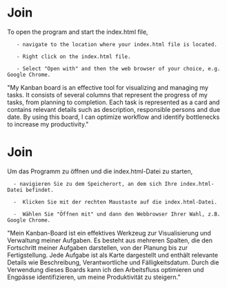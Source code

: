 # Join

To open the program and start the index.html file,

       - navigate to the location where your index.html file is located.
       
       - Right click on the index.html file.
       
       - Select "Open with" and then the web browser of your choice, e.g. Google Chrome.

"My Kanban board is an effective tool for visualizing and managing my tasks. It consists of several columns that represent the progress of my tasks, from planning to completion. Each task is represented as a card and contains relevant details such as description, responsible persons and due date. By using this board, I can optimize workflow and identify bottlenecks to increase my productivity."


# Join

Um das Programm zu öffnen und die index.html-Datei zu starten, 

      - navigieren Sie zu dem Speicherort, an dem sich Ihre index.html-Datei befindet.
      
      -  Klicken Sie mit der rechten Maustaste auf die index.html-Datei.
      
      -  Wählen Sie "Öffnen mit" und dann den Webbrowser Ihrer Wahl, z.B. Google Chrome.


"Mein Kanban-Board ist ein effektives Werkzeug zur Visualisierung und Verwaltung meiner Aufgaben. Es besteht aus mehreren Spalten, die den Fortschritt meiner Aufgaben darstellen, von der Planung bis zur Fertigstellung. Jede Aufgabe ist als Karte dargestellt und enthält relevante Details wie Beschreibung, Verantwortliche und Fälligkeitsdatum. Durch die Verwendung dieses Boards kann ich den Arbeitsfluss optimieren und Engpässe identifizieren, um meine Produktivität zu steigern."
